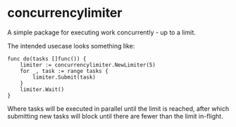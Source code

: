 # concurrencylimiter
A simple package for executing work concurrently - up to a limit.

The intended usecase looks something like:
```
func do(tasks []func()) {
	limiter := concurrencylimiter.NewLimiter(5)
	for _, task := range tasks {
		limiter.Submit(task)
	}
	limiter.Wait()
}
```

Where tasks will be executed in parallel until the limit is reached, after which
submitting new tasks will block until there are fewer than the limit in-flight.
